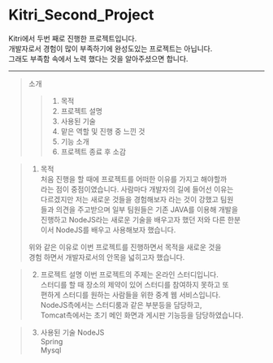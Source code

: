# Kitri_Second_Project
 Kitri에서 두번 째로 진행한 프로젝트입니다.  
개발자로서 경험이 많이 부족하기에 완성도있는 프로젝트는 아닙니다.  
그래도 부족함 속에서 노력 했다는 것을 알아주셨으면 합니다.
* * *
>소개
>>  1. 목적
>>  2. 프로젝트 설명
>>  3. 사용된 기술
>>  4. 맡은 역할 및 진행 중 느낀 것
>>  5. 기능 소개
>>  6. 프로젝트 종료 후 소감
  
>1. 목적  
> 처음 진행을 할 때에 프로젝트를 어떠한 이유를 가지고 해야할까  
>라는 점이 중점이였습니다. 사람마다 개발자의 길에 들어선 이유는  
>다르겠지만 저는 새로운 것들을 경험해보자 라는 것이 강했고 팀원  
>들과 의견을 주고받으며 일부 팀원들은 기존 JAVA를 이용해 개발을  
>진행하고 NodeJS라는 새로운 기술을 배우고자 했던 저와 다른 한분  
>이서 NodeJS를 배우고 사용해보자 했습니다.  
>  
> 위와 같은 이유로 이번 프로젝트를 진행하면서 목적을 새로운 것을  
>경험 하면서 개발자로서의 안목을 넓히고자 했습니다.  
  
>2. 프로젝트 설명
> 이번 프로젝트의 주제는 온라인 스터디입니다.  
> 스터디를 할 때 장소의 제약이 있어 스터디를 참여하지 못하고 또  
>편하게 스터디를 원하는 사람들을 위한 중계 웹 서비스입니다.  
> NodeJS측에서는 스터디룸과 같은 부분등을 담당하고,  
> Tomcat측에서는 초기 메인 화면과 게시판 기능등을 담당하였습니다.
  
>3. 사용된 기술
>NodeJS  
>Spring  
>Mysql  
